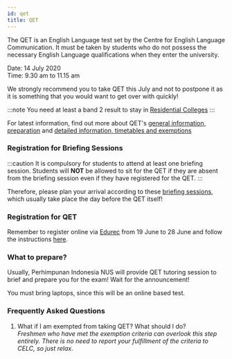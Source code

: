 ```yaml
---
id: qet
title: QET
---
```


The QET is an English Language test set by the Centre for English Language Communication. It must be taken by students who do not possess the necessary English Language qualifications when they enter the university.


Date: 14 July 2020 <br/> Time: 9.30 am to 11.15 am

We strongly recommend you to take QET this July and not to postpone it as it is something that you would want to get over with quickly!

:::note
You need at least a band 2 result to stay in [Residential Colleges](residential-colleges.md)
:::

For latest information, find out more about QET's [general information, preparation](http://www.nus.edu.sg/celc/programmes/qet.html) and [detailed information, timetables and exemptions](http://www.nus.edu.sg/registrar/academic-activities/registration/academic-related-matters/qet)

### Registration for Briefing Sessions

:::caution
It is compulsory for students to attend at least one briefing session.
Students will **NOT** be allowed to sit for the QET if they are absent from the briefing session even if they have registered for the QET.
:::

Therefore, please plan your arrival according to these [briefing sessions](http://www.nus.edu.sg/celc/programmes/files/Briefing%20registration%20notice.pdf), which usually take place the day before the QET itself!

### Registration for QET

Remember to register online via [Edurec](https://myedurec.nus.edu.sg/) from 19 June to 28 June and follow the instructions [here](http://www.nus.edu.sg/registrar/docs/info/academic-activities/registration/user-guide-for-qet-det-online-registration-checking-of-test-results.pdf). 

### What to prepare?
Usually, Perhimpunan Indonesia NUS will provide QET tutoring session to brief and prepare you for the exam! Wait for the announcement!

You must bring laptops, since this will be an online based test.

### Frequently Asked Questions
1. What if I am exempted from taking QET? What should I do? <br/> _Freshmen who have met the exemption criteria can overlook this step entirely. There is no need to report your fulfillment of the criteria to CELC, so just relax._
<!--stackedit_data:
eyJoaXN0b3J5IjpbNDIxMzczOTgzXX0=
-->